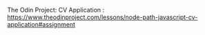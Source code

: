The Odin Project: CV Application : https://www.theodinproject.com/lessons/node-path-javascript-cv-application#assignment
